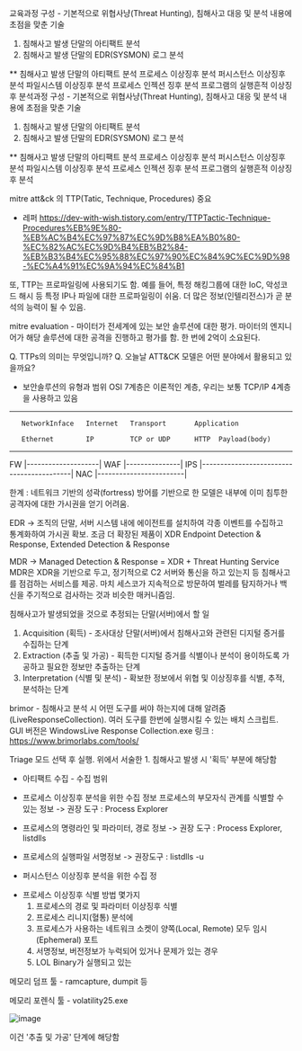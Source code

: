 교육과정 구성 - 기본적으로 위협사냥(Threat Hunting), 침해사고 대응 및 분석 내용에 초점을 맞춘 기술

1. 침해사고 발생 단말의 아티팩트 분석
2. 침해사고 발생 단말의 EDR(SYSMON) 로그 분석

** 침해사고 발생 단말의 아티팩트 분석
프로세스 이상징후 분석
퍼시스턴스 이상징후 분석
파일시스템 이상징후 분석
프로세스 인젝션 징후 분석
프로그램의 실행흔적 이상징후 분석과정 구성 - 기본적으로 위협사냥(Threat Hunting), 침해사고 대응 및 분석 내용에 초점을 맞춘 기술

1. 침해사고 발생 단말의 아티팩트 분석
2. 침해사고 발생 단말의 EDR(SYSMON) 로그 분석

** 침해사고 발생 단말의 아티팩트 분석
프로세스 이상징후 분석
퍼시스턴스 이상징후 분석
파일시스템 이상징후 분석
프로세스 인젝션 징후 분석
프로그램의 실행흔적 이상징후 분석



mitre att&ck 의 TTP(Tatic, Technique, Procedures) 중요
- 레퍼 https://dev-with-wish.tistory.com/entry/TTPTactic-Technique-Procedures%EB%9E%80-%EB%AC%B4%EC%97%87%EC%9D%B8%EA%B0%80-%EC%82%AC%EC%9D%B4%EB%B2%84-%EB%B3%B4%EC%95%88%EC%97%90%EC%84%9C%EC%9D%98-%EC%A4%91%EC%9A%94%EC%84%B1

또, TTP는 프로파일링에 사용되기도 함. 예를 들어, 특정 해킹그룹에 대한 IoC, 악성코드 해시 등 특정 IP나 파일에 대한 프로파일링이 쉬움. 더 많은 정보(인텔리전스)가 곧 분석의 능력이 될 수 있음.

mitre evaluation - 마이터가 전세계에 있는 보안 솔루션에 대한 평가. 마이터의 엔지니어가 해당 솔루션에 대한 공격을 진행하고 평가를 함. 한 번에 2억이 소요된다.


Q. TTPs의 의미는 무엇입니까?
Q. 오늘날 ATT&CK 모델은 어떤 분야에서 활용되고 있을까요?

+ 보안솔루션의 유형과 범위
  OSI 7계층은 이론적인 계층, 우리는 보통 TCP/IP 4계층을 사용하고 있음
---------------------------------------------------------------------
       NetworkInface   Internet   Transport       Application
  
       Ethernet        IP         TCP or UDP      HTTP  Payload(body)
---------------------------------------------------------------------
FW                     |--------------------|
WAF                                               |---------------|
IPS                    |------------------------------------------|
NAC   |------------------------|

한계 : 네트워크 기반의 성곽(fortress) 방어를 기반으로 한 모델은 내부에 이미 침투한 공격자에 대한 가시권을 얻기 어려움.

EDR -> 조직의 단말, 서버 시스템 내에 에이전트를 설치하여 각종 이벤트를 수집하고 통계화하여 가시권 확보. 조금 더 확장된 제품이 XDR
Endpoint Detection & Response, Extended Detection & Response

MDR -> Managed Detection & Response = XDR + Threat Hunting Service
MDR은 XDR을 기반으로 두고, 정기적으로 C2 서버와 통신을 하고 있는지 등 침해사고를 점검하는 서비스를 제공. 마치 세스코가 지속적으로 방문하여 벌레를 탐지하거나 백신을 주기적으로 검사하는 것과 비슷한 매커니즘임.


침해사고가 발생되었을 것으로 추정되는 단말(서버)에서 할 일
1. Acquisition (획득) - 조사대상 단말(서버)에서 침해사고와 관련된 디지털 증거를 수집하는 단계
2. Extraction (추출 및 가공) - 획득한 디지털 증거를 식별이나 분석이 용이하도록 가공하고 필요한 정보만 추출하는 단계
3. Interpretation (식별 및 분석) - 확보한 정보에서 위협 및 이상징후를 식별, 추적, 분석하는 단계

 
brimor - 침해사고 분석 시 어떤 도구를 써야 하는지에 대해 알려줌 (LiveResponseCollection). 여러 도구를 한번에 실행시킬 수 있는 배치 스크립트. GUI 버전은 WindowsLive Response Collection.exe
링크 : https://www.brimorlabs.com/tools/

Triage 모드 선택 후 실행. 위에서 서술한 1. 침해사고 발생 시 '획득' 부분에 해당함


+ 아티팩트 수집 - 수집 범위
- 프로세스 이상징후 분석을 위한 수집 정보
  프로세스의 부모자식 관계를 식별할 수 있는 정보
  -> 권장 도구 : Process Explorer

- 프로세스의 명령라인 및 파라미터, 경로 정보
  -> 권장 도구 : Process Explorer, listdlls

- 프로세스의 실행파일 서명정보
  -> 권장도구 :  listdlls -u

- 퍼시스턴스 이상징후 분석을 위한 수집 정

+ 프로세스 이상징후 식별 방법 몇가지
  1. 프로세스의 경로 및 파라미터 이상징후 식별
  2. 프로세스 리니지(혈통) 분석에
  3. 프로세스가 사용하는 네트워크 소켓이 양쪽(Local, Remote) 모두 임시(Ephemeral) 포트
  4. 서명정보, 버전정보가 누럭되어 있거나 문제가 있는 경우
  5. LOL Binary가 실행되고 있는

메모리 덤프 툴 - ramcapture, dumpit 등

메모리 포렌식 툴 - volatility25.exe

![image](https://github.com/user-attachments/assets/8b3bcd63-2991-4f5a-ba56-7813ab81ed03)

이건 '추출 및 가공' 단계에 해당함






